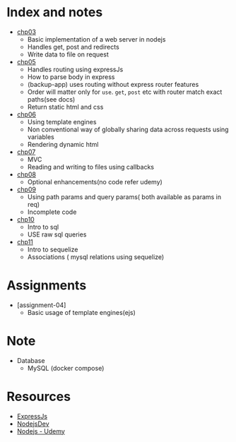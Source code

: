 # Index and notes
* [chp03](./chp03) 
  * Basic implementation of a web server in nodejs
  * Handles get, post and redirects
  * Write data to file on request
* [chp05](./chp05)
  * Handles routing using expressJs
  * How to parse body in express
  * (backup-app) uses routing without express router features
  * Order will matter only for `use`. `get`, `post` etc with router match exact paths(see docs)
  * Return static html and css
* [chp06](./chp06)
  * Using template engines
  * Non conventional way of globally sharing data across requests using variables
  * Rendering dynamic html
* [chp07](./chp07)
  * MVC
  * Reading and writing to files using callbacks
* [chp08](https://www.udemy.com/course/nodejs-the-complete-guide/learn/lecture/11602976)
  * Optional enhancements(no code refer udemy)
* [chp09](./chp09)
  * Using path params and query params( both available as params in req)
  * Incomplete code
* [chp10](./chp10)
  * Intro to sql
  * USE raw sql queries
* [chp11](.chp11)
  * Intro to sequelize
  * Associations ( mysql relations using sequelize)


# Assignments
* [assignment-04]
  * Basic usage of template engines(ejs)

# Note
* Database
  * MySQL (docker compose)

# Resources
* [ExpressJs](https://expressjs.com/en/guide/routing.html)
* [NodejsDev](https://nodejs.dev/)
* [Nodejs - Udemy](https://www.udemy.com/course/nodejs-the-complete-guide/)
